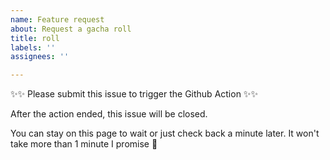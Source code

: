 ```yaml
---
name: Feature request
about: Request a gacha roll
title: roll
labels: ''
assignees: ''

---
```


✨✨ Please submit this issue to trigger the Github Action ✨✨

After the action ended, this issue will be closed.

You can stay on this page to wait or just check back a minute later. It won't take more than 1 minute I promise 🌱

